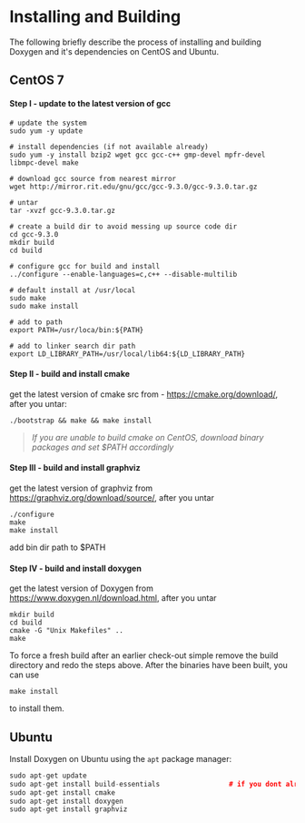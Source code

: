 # Installing and Building

The following briefly describe the process of installing and building Doxygen and it's dependencies on CentOS and Ubuntu.

## CentOS 7

#### Step I - update to the latest version of gcc

```Shell
# update the system
sudo yum -y update

# install dependencies (if not available already)
sudo yum -y install bzip2 wget gcc gcc-c++ gmp-devel mpfr-devel libmpc-devel make   

# download gcc source from nearest mirror
wget http://mirror.rit.edu/gnu/gcc/gcc-9.3.0/gcc-9.3.0.tar.gz 

# untar
tar -xvzf gcc-9.3.0.tar.gz                                                                  

# create a build dir to avoid messing up source code dir
cd gcc-9.3.0
mkdir build                                                                                  
cd build

# configure gcc for build and install
../configure --enable-languages=c,c++ --disable-multilib

# default install at /usr/local
sudo make
sudo make install         

# add to path
export PATH=/usr/loca/bin:${PATH}           

# add to linker search dir path
export LD_LIBRARY_PATH=/usr/local/lib64:${LD_LIBRARY_PATH}                                   
```

#### Step II - build and install cmake

get the latest version of cmake src from - https://cmake.org/download/, after you untar:

```Shell
./bootstrap && make && make install
```

> *If you are unable to build cmake on CentOS, download binary packages and set $PATH accordingly*

#### Step III - build and install graphviz

get the latest version of graphviz from https://graphviz.org/download/source/, after you untar

```Shell
./configure
make
make install
```

add bin dir path to $PATH

#### Step IV - build and install doxygen

get the latest version of Doxygen from https://www.doxygen.nl/download.html, after you untar

```Shell
mkdir build
cd build
cmake -G "Unix Makefiles" ..
make
```

To force a fresh build after an earlier check-out simple remove the build directory and redo the steps above. After the binaries have been built, you can use

```Shell
make install
```

to install them. 

## Ubuntu
Install Doxygen on Ubuntu using the ``apt`` package manager:

```C++
sudo apt-get update
sudo apt-get install build-essentials                 # if you dont already have gcc installed
sudo apt-get install cmake
sudo apt-get install doxygen
sudo apt-get install graphviz
```
